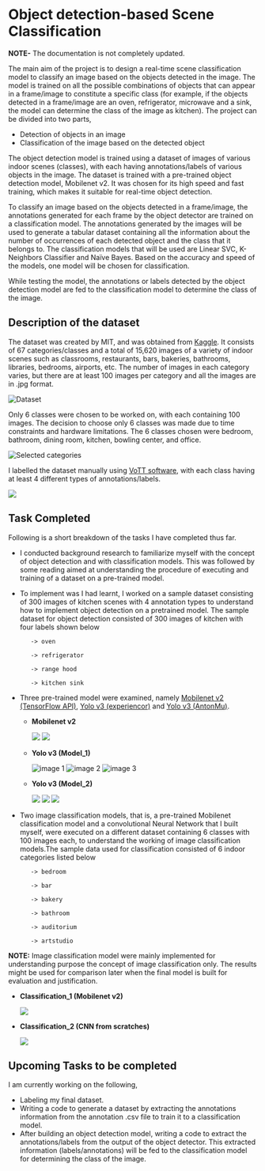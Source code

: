 # Object detection-based Scene Classification
**NOTE-** The documentation is not completely updated.

The main aim of the project is to design a real-time scene classification model to classify an image based on the objects detected in the image. The model is trained on all the possible combinations of objects that can appear in a frame/image to constitute a specific class (for example, if the objects detected in a frame/image are an oven, refrigerator, microwave and a sink, the model can determine the class of the image as kitchen).
The project can be divided into two parts,

- Detection of objects in an image
- Classification of the image based on the detected object

The object detection model is trained using a dataset of images of various indoor scenes (classes), with each having annotations/labels of various objects in the image. The dataset is trained with a pre-trained object detection model, Mobilenet v2. It was chosen for its high speed and fast training, which makes it suitable for real-time object detection.  

To classify an image based on the objects detected in a frame/image, the annotations generated for each frame by the object detector are trained on a classification model. The annotations generated by the images will be used to generate a tabular dataset containing all the information about the number of occurrences of each detected object and the class that it belongs to. The classification models that will be used are Linear SVC, K-Neighbors Classifier and Naïve Bayes. Based on the accuracy and speed of the models, one model will be chosen for classification.

While testing the model, the annotations or labels detected by the object detection model are fed to the classification model to determine the class of the image.

## Description of the dataset
The dataset was created by MIT, and was obtained from [Kaggle](https://www.kaggle.com/itsahmad/indoor-scenes-cvpr-2019?). It consists of 67 categories/classes and a total of 15,620 images of a variety of indoor scenes such as classrooms, restaurants, bars, bakeries, bathrooms, libraries, bedrooms, airports, etc. The number of images in each category varies, but there are at least 100 images per category and all the images are in .jpg format. 

![Dataset](https://raw.githubusercontent.com/osman-95/Project_Prog/master/ReadMe_img/Capture1.PNG)

Only 6 classes were chosen to be worked on, with each containing 100 images. The decision to choose only 6 classes was made due to time constraints and hardware limitations. The 6 classes chosen were bedroom, bathroom, dining room, kitchen, bowling center, and office.

 ![Selected categories](https://raw.githubusercontent.com/osman-95/Project_Prog/master/ReadMe_img/Capture2.PNG)

I labelled the dataset manually using [VoTT software](https://github.com/microsoft/VoTT), with each class having at least 4 different types of annotations/labels. 

 ![](https://github.com/osman-95/Project_Progress_2/blob/master/ReadMe_img/Capture21211.PNG)

## Task Completed
Following is a short breakdown of the tasks I have completed thus far.
- I conducted background research to familiarize myself with the concept of object detection and with classification models. This was followed by some reading aimed at understanding the procedure of executing and training of a dataset on a pre-trained model.

- To implement was I had learnt, I worked on a sample dataset consisting of 300 images of kitchen scenes with 4 annotation types to understand how to implement object detection on a pretrained model. The sample dataset for object detection consisted of 300 images of kitchen with four labels shown below

         -> oven

         -> refrigerator

         -> range hood

         -> kitchen sink

- Three pre-trained model were examined, namely [Mobilenet v2 (TensorFlow API)](), [Yolo v3 (experiencor)]() and [Yolo v3 (AntonMu)]().

  - **Mobilenet v2**
  
  
    ![](https://github.com/osman-95/Project_Progress_2/blob/master/Project_tasks/Mobilenet/Output/M_img.png)
    ![](https://github.com/osman-95/Project_Progress_2/blob/master/Project_tasks/Mobilenet/Output/M_img2.png)
  - **Yolo v3 (Model_1)**
  
    ![image 1](https://raw.githubusercontent.com/osman-95/Project_Prog/master/Project_tasks/pract_yolo_3/output/p1010843.jpg)
    ![image 2](https://raw.githubusercontent.com/osman-95/Project_Prog/master/Project_tasks/pract_yolo_3/output/rimg0408.jpg)
    ![image 3](https://raw.githubusercontent.com/osman-95/Project_Prog/master/Project_tasks/pract_yolo_3/output/p1000395.jpg)

    
  - **Yolo v3 (Model_2)**
  
    ![](https://raw.githubusercontent.com/osman-95/Project_Prog/master/Project_tasks/Yolo_3/TrainYourOwnYOLO_AM/Data/Source_Images/Test_Image_Detection_Results/VA-02-04-7657-02_l_catface.jpg)
    ![](https://raw.githubusercontent.com/osman-95/Project_Prog/master/Project_tasks/Yolo_3/TrainYourOwnYOLO_AM/Data/Source_Images/Test_Image_Detection_Results/N364080_catface.jpg)
    ![](https://raw.githubusercontent.com/osman-95/Project_Prog/master/Project_tasks/Yolo_3/TrainYourOwnYOLO_AM/Data/Source_Images/Test_Image_Detection_Results/N364071_catface.jpg)
    

- Two image classification models, that is, a pre-trained Mobilenet classification model and a convolutional Neural Network that I built myself, were executed on a different dataset containing 6 classes with 100 images each, to understand the working of image classification models.The sample data used for classification consisted of 6 indoor categories listed below

         -> bedroom

         -> bar

         -> bakery

         -> bathroom

         -> auditorium

         -> artstudio


**NOTE:** Image classification model were mainly implemented for understanding purpose the concept of image classification only. The results might be used for comparison later when the final model is built for evaluation and  justification. 

  - **Classification_1 (Mobilenet v2)**
  
    ![](https://raw.githubusercontent.com/osman-95/Project_Prog/master/ReadMe_img/Capture3.PNG)
    
  - **Classification_2 (CNN from scratches)**
  
    ![](https://raw.githubusercontent.com/osman-95/Project_Prog/master/ReadMe_img/Capture4.PNG)

## Upcoming Tasks to be completed
I am currently working on the following,
- Labeling my final dataset.
- Writing a code to generate a dataset by extracting the annotations information from the annotation .csv file to train it to a classification model. 
- After building an object detection model, writing a code to extract the annotations/labels from the output of the object detector. This extracted information (labels/annotations) will be fed to the classification model for determining the class of the image.



